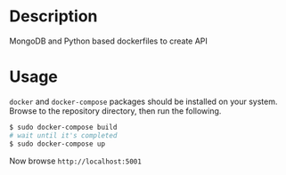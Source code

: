 # Description 
MongoDB and Python based dockerfiles to create API
# Usage
```docker``` and ```docker-compose``` packages should be  installed on your system. 
Browse to the repository directory, then run the following.
```bash
$ sudo docker-compose build
# wait until it's completed
$ sudo docker-compose up
```

Now browse ```http://localhost:5001```
